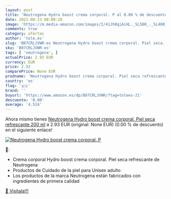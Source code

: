 ```yaml
---
layout: post
title: 'Neutrogena Hydro boost crema corporal. P al 0.00 % de descuento'
date: 2021-08-23 08:00:28
image: 'https://m.media-amazon.com/images/I/41Jh8qiAiHL._SL500_._SL400_.jpg'
comments: true
category: ofertas
author: 'tole.es'
slug: 'B07CRLJVWR-es Neutrogena Hydro boost crema corporal. Piel seca...'
sku: 'B07CRLJVWR-es'
tags: [ 'neutrogena', ]
actualPrice: 2.93 EUR
currency: EUR
price: 2.93
comparePrice: None EUR
prodname: 'Neutrogena Hydro boost crema corporal. Piel seca refrescante 200 ml'
country: 'es'
flag: '🇪🇸'
brand: ''
buyurl: 'https://www.amazon.es/dp/B07CRLJVWR/?tag=tolees-21'
descuento: '0.00'
average: '4.524'
---
```


Ahora mismo tienes [Neutrogena Hydro boost crema corporal. Piel seca refrescante 200 ml](https://www.amazon.es/dp/B07CRLJVWR/?tag=tolees-21) a 2.93 EUR (original: None EUR) (0.00 %  de descuento) en el siguiente enlace!

[![Neutrogena Hydro boost crema corporal. P](https://m.media-amazon.com/images/I/41Jh8qiAiHL._SL500_._SL400_.jpg)](https://www.amazon.es/dp/B07CRLJVWR/?tag=tolees-21)

🔎:

- Crema corporal Hydro boost crema corporal. Piel seca refrescante de Neutrogena
- Productos de Cuidado de la piel para Unisex adulto
- Los productos de la marca Neutrogena están fabricados con ingredientes de primera calidad

[🛒 Visítala!!!](https://www.amazon.es/dp/B07CRLJVWR/?tag=tolees-21)
